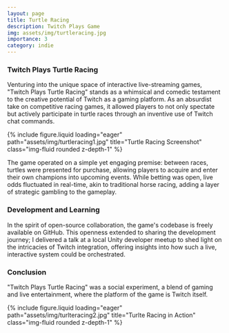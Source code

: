 ```yaml
---
layout: page
title: Turtle Racing
description: Twitch Plays Game
img: assets/img/turtleracing.jpg
importance: 3
category: indie
---
```


### Twitch Plays Turtle Racing

Venturing into the unique space of interactive live-streaming games, "Twitch Plays Turtle Racing" stands as a whimsical and comedic testament to the creative potential of Twitch as a gaming platform. As an absurdist take on competitive racing games, it allowed players to not only spectate but actively participate in turtle races through an inventive use of Twitch chat commands.

<div class="row">
    <div class="col-md-6 mt-3 mt-md-0">
        {% include figure.liquid loading="eager" path="assets/img/turtleracing1.jpg" title="Turtle Racing Screenshot" class="img-fluid rounded z-depth-1" %}
    </div>
</div>

The game operated on a simple yet engaging premise: between races, turtles were presented for purchase, allowing players to acquire and enter their own champions into upcoming events. While betting was open, live odds fluctuated in real-time, akin to traditional horse racing, adding a layer of strategic gambling to the gameplay.

### Development and Learning

In the spirit of open-source collaboration, the game's codebase is freely available on GitHub. This openness extended to sharing the development journey; I delivered a talk at a local Unity developer meetup to shed light on the intricacies of Twitch integration, offering insights into how such a live, interactive system could be orchestrated.

### Conclusion

"Twitch Plays Turtle Racing" was a social experiment, a blend of gaming and live entertainment, where the platform of the game is Twitch itself.

<div class="row">
    <div class="col-md-6 mt-3 mt-md-0">
        {% include figure.liquid loading="eager" path="assets/img/turlteracing2.jpg" title="Turlte Racing in Action" class="img-fluid rounded z-depth-1" %}
    </div>
</div>
